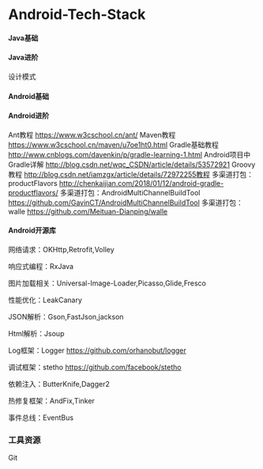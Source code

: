 # Android-Tech-Stack

#### Java基础
#### Java进阶
设计模式

#### Android基础
#### Android进阶
Ant教程
https://www.w3cschool.cn/ant/
Maven教程
https://www.w3cschool.cn/maven/u7oe1ht0.html
Gradle基础教程
http://www.cnblogs.com/davenkin/p/gradle-learning-1.html
Android项目中Gradle详解
http://blog.csdn.net/wqc_CSDN/article/details/53572921
Groovy教程
http://blog.csdn.net/iamzgx/article/details/72972255教程
多渠道打包：productFlavors
http://chenkaijian.com/2018/01/12/android-gradle-productflavors/
多渠道打包：AndroidMultiChannelBuildTool
https://github.com/GavinCT/AndroidMultiChannelBuildTool
多渠道打包：walle
https://github.com/Meituan-Dianping/walle

#### Android开源库
网络请求：OKHttp,Retrofit,Volley

响应式编程：RxJava

图片加载相关：Universal-Image-Loader,Picasso,Glide,Fresco

性能优化：LeakCanary

JSON解析：Gson,FastJson,jackson

Html解析：Jsoup

Log框架：Logger
https://github.com/orhanobut/logger

调试框架：stetho
https://github.com/facebook/stetho

依赖注入：ButterKnife,Dagger2

热修复框架：AndFix,Tinker

事件总线：EventBus

### 工具资源
Git
